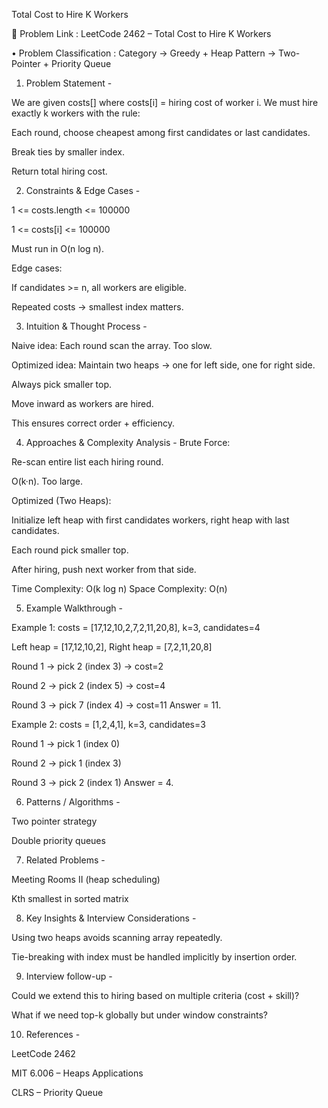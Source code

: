 Total Cost to Hire K Workers

🔗 Problem Link : LeetCode 2462 – Total Cost to Hire K Workers

• Problem Classification :
Category → Greedy + Heap
Pattern → Two-Pointer + Priority Queue

1. Problem Statement -

We are given costs[] where costs[i] = hiring cost of worker i.
We must hire exactly k workers with the rule:

Each round, choose cheapest among first candidates or last candidates.

Break ties by smaller index.

Return total hiring cost.

2. Constraints & Edge Cases -

1 <= costs.length <= 100000

1 <= costs[i] <= 100000

Must run in O(n log n).

Edge cases:

If candidates >= n, all workers are eligible.

Repeated costs → smallest index matters.

3. Intuition & Thought Process -

Naive idea: Each round scan the array. Too slow.

Optimized idea: Maintain two heaps → one for left side, one for right side.

Always pick smaller top.

Move inward as workers are hired.

This ensures correct order + efficiency.

4. Approaches & Complexity Analysis -
Brute Force:

Re-scan entire list each hiring round.

O(k·n). Too large.

Optimized (Two Heaps):

Initialize left heap with first candidates workers, right heap with last candidates.

Each round pick smaller top.

After hiring, push next worker from that side.

Time Complexity: O(k log n)
Space Complexity: O(n)

5. Example Walkthrough -

Example 1:
costs = [17,12,10,2,7,2,11,20,8], k=3, candidates=4

Left heap = [17,12,10,2], Right heap = [7,2,11,20,8]

Round 1 → pick 2 (index 3) → cost=2

Round 2 → pick 2 (index 5) → cost=4

Round 3 → pick 7 (index 4) → cost=11
Answer = 11.

Example 2:
costs = [1,2,4,1], k=3, candidates=3

Round 1 → pick 1 (index 0)

Round 2 → pick 1 (index 3)

Round 3 → pick 2 (index 1)
Answer = 4.

6. Patterns / Algorithms -

Two pointer strategy

Double priority queues

7. Related Problems -

Meeting Rooms II (heap scheduling)

Kth smallest in sorted matrix

8. Key Insights & Interview Considerations -

Using two heaps avoids scanning array repeatedly.

Tie-breaking with index must be handled implicitly by insertion order.

9. Interview follow-up -

Could we extend this to hiring based on multiple criteria (cost + skill)?

What if we need top-k globally but under window constraints?

10. References -

LeetCode 2462

MIT 6.006 – Heaps Applications

CLRS – Priority Queue